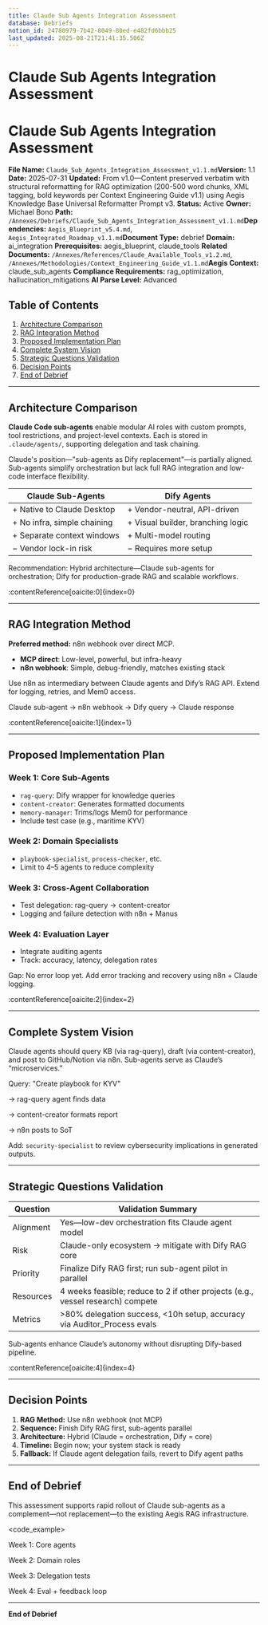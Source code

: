 ```yaml
---
title: Claude Sub Agents Integration Assessment
database: Debriefs
notion_id: 24780979-7b42-8049-80ed-e482fd6bbb25
last_updated: 2025-08-21T21:41:35.506Z
---
```


# Claude Sub Agents Integration Assessment


# Claude Sub Agents Integration Assessment


**File Name:** `Claude_Sub_Agents_Integration_Assessment_v1.1.md`**Version:** 1.1
**Date:** 2025-07-31
**Updated:** From v1.0—Content preserved verbatim with structural reformatting for RAG optimization (200-500 word chunks, XML tagging, bold keywords per Context Engineering Guide v1.1) using Aegis Knowledge Base Universal Reformatter Prompt v3.
**Status:** Active
**Owner:** Michael Bono
**Path:** `/Annexes/Debriefs/Claude_Sub_Agents_Integration_Assessment_v1.1.md`**Dependencies:** `Aegis_Blueprint_v5.4.md`, `Aegis_Integrated_Roadmap_v1.1.md`**Document Type:** debrief
**Domain:** ai\_integration
**Prerequisites:** aegis\_blueprint, claude\_tools
**Related Documents:** `/Annexes/References/Claude_Available_Tools_v1.2.md`, `/Annexes/Methodologies/Context_Engineering_Guide_v1.1.md`**Aegis Context:** claude\_sub\_agents
**Compliance Requirements:** rag\_optimization, hallucination\_mitigations
**AI Parse Level:** Advanced


## Table of Contents

1. [Architecture Comparison](https://www.notion.so/238809797b4280eb8ebedc8831cecb0d?v=238809797b428016b5d0000c8a271427&p=247809797b42804980ede482fd6bbb25&pm=s#architecture-comparison)
2. [RAG Integration Method](https://www.notion.so/238809797b4280eb8ebedc8831cecb0d?v=238809797b428016b5d0000c8a271427&p=247809797b42804980ede482fd6bbb25&pm=s#rag-integration-method)
3. [Proposed Implementation Plan](https://www.notion.so/238809797b4280eb8ebedc8831cecb0d?v=238809797b428016b5d0000c8a271427&p=247809797b42804980ede482fd6bbb25&pm=s#proposed-implementation-plan)
4. [Complete System Vision](https://www.notion.so/238809797b4280eb8ebedc8831cecb0d?v=238809797b428016b5d0000c8a271427&p=247809797b42804980ede482fd6bbb25&pm=s#complete-system-vision)
5. [Strategic Questions Validation](https://www.notion.so/238809797b4280eb8ebedc8831cecb0d?v=238809797b428016b5d0000c8a271427&p=247809797b42804980ede482fd6bbb25&pm=s#strategic-questions-validation)
6. [Decision Points](https://www.notion.so/238809797b4280eb8ebedc8831cecb0d?v=238809797b428016b5d0000c8a271427&p=247809797b42804980ede482fd6bbb25&pm=s#decision-points)
7. [End of Debrief](https://www.notion.so/238809797b4280eb8ebedc8831cecb0d?v=238809797b428016b5d0000c8a271427&p=247809797b42804980ede482fd6bbb25&pm=s#end-of-debrief)

---


## Architecture Comparison


**Claude Code sub-agents** enable modular AI roles with custom prompts, tool restrictions, and project-level contexts. Each is stored in `.claude/agents/`, supporting delegation and task chaining.


<thinking>


Claude's position—"sub-agents as Dify replacement"—is partially aligned. Sub-agents simplify orchestration but lack full RAG integration and low-code interface flexibility.


</thinking>


| Claude Sub-Agents           | Dify Agents                       |
| --------------------------- | --------------------------------- |
| + Native to Claude Desktop  | + Vendor-neutral, API-driven      |
| + No infra, simple chaining | + Visual builder, branching logic |
| + Separate context windows  | + Multi-model routing             |
| − Vendor lock-in risk       | − Requires more setup             |


<important>


Recommendation: Hybrid architecture—Claude sub-agents for orchestration; Dify for production-grade RAG and scalable workflows.


</important>:contentReference[oaicite:0]{index=0}


---


## RAG Integration Method


**Preferred method:** n8n webhook over direct MCP.

- **MCP direct**: Low-level, powerful, but infra-heavy
- **n8n webhook**: Simple, debug-friendly, matches existing stack

<answer>


Use n8n as intermediary between Claude agents and Dify’s RAG API. Extend for logging, retries, and Mem0 access.


</answer>


<example>


Claude sub-agent → n8n webhook → Dify query → Claude response


</example>:contentReference[oaicite:1]{index=1}


---


## Proposed Implementation Plan


### Week 1: Core Sub-Agents

- `rag-query`: Dify wrapper for knowledge queries
- `content-creator`: Generates formatted documents
- `memory-manager`: Trims/logs Mem0 for performance
- Include test case (e.g., maritime KYV)

### Week 2: Domain Specialists

- `playbook-specialist`, `process-checker`, etc.
- Limit to 4–5 agents to reduce complexity

### Week 3: Cross-Agent Collaboration

- Test delegation: rag-query → content-creator
- Logging and failure detection with n8n + Manus

### Week 4: Evaluation Layer

- Integrate auditing agents
- Track: accuracy, latency, delegation rates

<important>


Gap: No error loop yet. Add error tracking and recovery using n8n + Claude logging.


</important>:contentReference[oaicite:2]{index=2}


---


## Complete System Vision


<analysis>


Claude agents should query KB (via rag-query), draft (via content-creator), and post to GitHub/Notion via n8n. Sub-agents serve as Claude’s “microservices.”


</analysis>


<example>


Query: "Create playbook for KYV"


→ rag-query agent finds data


→ content-creator formats report


→ n8n posts to SoT


</example>


Add: `security-specialist` to review cybersecurity implications in generated outputs.


---


## Strategic Questions Validation


| Question  | Validation Summary                                                              |
| --------- | ------------------------------------------------------------------------------- |
| Alignment | Yes—low-dev orchestration fits Claude agent model                               |
| Risk      | Claude-only ecosystem → mitigate with Dify RAG core                             |
| Priority  | Finalize Dify RAG first; run sub-agent pilot in parallel                        |
| Resources | 4 weeks feasible; reduce to 2 if other projects (e.g., vessel research) compete |
| Metrics   | >80% delegation success, <10h setup, accuracy via Auditor\_Process evals        |


<answer>


Sub-agents enhance Claude’s autonomy without disrupting Dify-based pipeline.


</answer>:contentReference[oaicite:4]{index=4}


---


## Decision Points

1. **RAG Method:** Use n8n webhook (not MCP)
2. **Sequence:** Finish Dify RAG first, sub-agents parallel
3. **Architecture:** Hybrid (Claude = orchestration, Dify = core)
4. **Timeline:** Begin now; your system stack is ready
5. **Fallback:** If Claude agent delegation fails, revert to Dify agent paths

---


## End of Debrief


This assessment supports rapid rollout of Claude sub-agents as a complement—not replacement—to the existing Aegis RAG infrastructure.


\<code\_example>


<plan>
Week 1: Core agents


Week 2: Domain roles


Week 3: Delegation tests


Week 4: Eval + feedback loop


</plan>
</code_example>


---


**End of Debrief**

